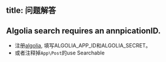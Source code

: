 title: 问题解答
---

## Algolia search requires an annpicationID.
- 注册[algolia](https://www.algolia.com/), 填写ALGOLIA_APP_ID和ALGOLIA_SECRET。
- 或者注释掉`App\Post`的use Searchable

